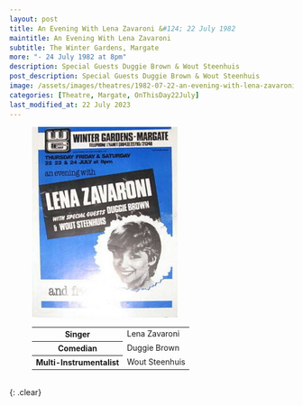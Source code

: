 ```yaml
---
layout: post
title: An Evening With Lena Zavaroni &#124; 22 July 1982
maintitle: An Evening With Lena Zavaroni
subtitle: The Winter Gardens, Margate
more: "- 24 July 1982 at 8pm"
description: Special Guests Duggie Brown & Wout Steenhuis
post_description: Special Guests Duggie Brown & Wout Steenhuis
image: /assets/images/theatres/1982-07-22-an-evening-with-lena-zavaroni-200x200.png
categories: [Theatre, Margate, OnThisDay22July]
last_modified_at: 22 July 2023
---
```


<figure class="fig1">
<img src="/assets/images/theatres/1982-07-22-an-evening-with-lena-zavaroni.jpg" class="full-width"/>
</figure>

<figure class="fig2">
<table>
<tr><th>Singer</th><td>Lena Zavaroni</td></tr>
<tr><th>Comedian</th><td>Duggie Brown</td></tr>
<tr><th>Multi-Instrumentalist</th><td>Wout Steenhuis</td></tr>
</table>
</figure>

<br />{: .clear}

